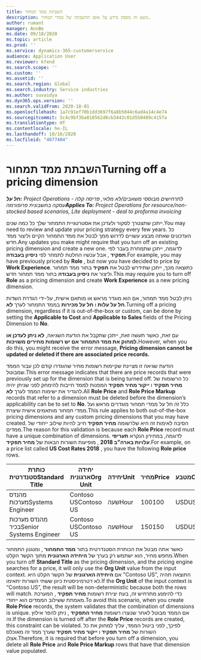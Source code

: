 ```yaml
---
title: השבתת ממד תמחור
description: נושא זה מספק מידע על אופן ההשבתה של ממדי תמחור.
author: rumant
manager: AnnBe
ms.date: 09/18/2020
ms.topic: article
ms.prod: ''
ms.service: dynamics-365-customerservice
audience: Application User
ms.reviewer: kfend
ms.search.scope: ''
ms.custom: ''
ms.assetid: ''
ms.search.region: Global
ms.search.industry: Service industries
ms.author: suvaidya
ms.dyn365.ops.version: ''
ms.search.validFrom: 2020-10-01
ms.openlocfilehash: 1a7c91ef70b1dd3697f6a8b5044c6ad4a14c4e74
ms.sourcegitcommit: 5c4c9bf3ba018562d6cb3443c01d550489c415fa
ms.translationtype: HT
ms.contentlocale: he-IL
ms.lasthandoff: 10/16/2020
ms.locfileid: "4077404"
---
```

# <a name="turning-off-a-pricing-dimension"></a><span data-ttu-id="84cf6-103">השבתת ממד תמחור</span><span class="sxs-lookup"><span data-stu-id="84cf6-103">Turning off a pricing dimension</span></span>

<span data-ttu-id="84cf6-104">_**חל על:** Project Operations לתרחישים מבוססי משאבים/לא מלאי, פריסה קלה - עסקה בחשבונית פרופורמה_</span><span class="sxs-lookup"><span data-stu-id="84cf6-104">_**Applies To:** Project Operations for resource/non-stocked based scenarios, Lite deployment - deal to proforma invoicing_</span></span>

<span data-ttu-id="84cf6-105">ייתכן שתצטרך לסקור ולעדכן את אסטרטגיית התמחור שלך כל כמה שנים.</span><span class="sxs-lookup"><span data-stu-id="84cf6-105">You may need to review and update your pricing strategy every few years.</span></span> <span data-ttu-id="84cf6-106">כל העדכונים שאתה מבצע עשויים לדרוש ממך לבטל את ממד התמחור הקיים וליצור ממד חדש.</span><span class="sxs-lookup"><span data-stu-id="84cf6-106">Any updates you make might require that you turn off an existing pricing dimension and create a new one.</span></span> <span data-ttu-id="84cf6-107">לדוגמה, ייתכן שתמחרת בעבר לפי **תפקיד** , אבל עכשיו החלטת לתמחר לפי **ניסיון בעבודה**.</span><span class="sxs-lookup"><span data-stu-id="84cf6-107">For example, you may have previously priced by **Role** , but now you have decided to price by **Work Experience**.</span></span> <span data-ttu-id="84cf6-108">כתוצאה מכך, ייתכן שתידרש לבטל את **תפקיד** בתור ממד תמחור וליצור את **ניסיון בעבודה** בתור ממד תמחור חדש.</span><span class="sxs-lookup"><span data-stu-id="84cf6-108">This may require you to turn off **Role** as a pricing dimension and create **Work Experience** as a new pricing dimension.</span></span> 

<span data-ttu-id="84cf6-109">ניתן לבטל ממד תמחור, אם הוא מוגדר מראש או מותאם אישית, על-ידי הגדרת השדות **חל על עלות** ו **חל על מכירות** בממד התמחור לערך **לא**.</span><span class="sxs-lookup"><span data-stu-id="84cf6-109">Turning off a pricing dimension, regardless if it is out-of-the-box or custom, can be done by setting the **Applicable to Cost** and **Applicable to Sales** fields of the Pricing Dimension to **No**.</span></span>

<span data-ttu-id="84cf6-110">עם זאת, כאשר תעשה זאת, ייתכן שתקבל את הודעת השגיאה, **לא ניתן לעדכן או למחוק את ממד התמחור אם יש רשומות מחירים משויכות.**</span><span class="sxs-lookup"><span data-stu-id="84cf6-110">However, when you do this, you might receive the error message, **Pricing dimension cannot be updated or deleted if there are associated price records.**</span></span>

<span data-ttu-id="84cf6-111">הודעת שגיאה זו מציינת שקיימות רשומות מחיר שהוגדרו קודם לכן עבור הממד שמבוטל.</span><span class="sxs-lookup"><span data-stu-id="84cf6-111">This error message indicates that there are price records that were previously set up for the dimension that is being turned off.</span></span> <span data-ttu-id="84cf6-112">כל הרשומות של **מחיר תפקיד** ו **ייקור מחיר תפקיד** המפנות לממד חייבות להימחק לפני שניתן יהיה להגדיר את ישימות הממד לערך **לא**.</span><span class="sxs-lookup"><span data-stu-id="84cf6-112">All **Role Price** and **Role Price Markup** records that refer to a dimension must be deleted before the dimension’s applicability can be to set to **No**.</span></span> <span data-ttu-id="84cf6-113">כלל זה חל על ממדי תמחור מוגדרים מראש ועל ממדי תמחור מותאמים אישית שיצרת.</span><span class="sxs-lookup"><span data-stu-id="84cf6-113">This rule applies to both out-of-the-box pricing dimensions and any custom pricing dimensions that you may have created.</span></span> <span data-ttu-id="84cf6-114">הסיבה לאימות זה היא שלרשומה **מחיר תפקיד** חייב להיות שילוב ייחודי של ממדים.</span><span class="sxs-lookup"><span data-stu-id="84cf6-114">The reason for this validation is because each **Role Price** record must have a unique combination of dimensions.</span></span> <span data-ttu-id="84cf6-115">לדוגמה, במחירון הנקרא **תעריפי עלויות בארה"ב 2018** , מופיעות השורות הבאות של **מחיר תפקיד**.</span><span class="sxs-lookup"><span data-stu-id="84cf6-115">For example, on a price list called **US Cost Rates 2018** , you have the following **Role price** rows.</span></span> 

| <span data-ttu-id="84cf6-116">כותרת סטנדרטית</span><span class="sxs-lookup"><span data-stu-id="84cf6-116">Standard Title</span></span>         | <span data-ttu-id="84cf6-117">יחידה ארגונית</span><span class="sxs-lookup"><span data-stu-id="84cf6-117">Org Unit</span></span>    |<span data-ttu-id="84cf6-118">יחידה</span><span class="sxs-lookup"><span data-stu-id="84cf6-118">Unit</span></span>   |<span data-ttu-id="84cf6-119">מחיר</span><span class="sxs-lookup"><span data-stu-id="84cf6-119">Price</span></span>  |<span data-ttu-id="84cf6-120">מטבע</span><span class="sxs-lookup"><span data-stu-id="84cf6-120">Currency</span></span>  |
| -----------------------|-------------|-------|-------|----------|
| <span data-ttu-id="84cf6-121">מהנדס מערכות</span><span class="sxs-lookup"><span data-stu-id="84cf6-121">Systems Engineer</span></span>|<span data-ttu-id="84cf6-122">Contoso US</span><span class="sxs-lookup"><span data-stu-id="84cf6-122">Contoso US</span></span>|<span data-ttu-id="84cf6-123">שעה</span><span class="sxs-lookup"><span data-stu-id="84cf6-123">Hour</span></span>| <span data-ttu-id="84cf6-124">100</span><span class="sxs-lookup"><span data-stu-id="84cf6-124">100</span></span>|<span data-ttu-id="84cf6-125">USD</span><span class="sxs-lookup"><span data-stu-id="84cf6-125">USD</span></span>|
| <span data-ttu-id="84cf6-126">מהנדס מערכות בכיר</span><span class="sxs-lookup"><span data-stu-id="84cf6-126">Senior Systems Engineer</span></span>|<span data-ttu-id="84cf6-127">Contoso US</span><span class="sxs-lookup"><span data-stu-id="84cf6-127">Contoso US</span></span>|<span data-ttu-id="84cf6-128">שעה</span><span class="sxs-lookup"><span data-stu-id="84cf6-128">Hour</span></span>| <span data-ttu-id="84cf6-129">150</span><span class="sxs-lookup"><span data-stu-id="84cf6-129">150</span></span>| <span data-ttu-id="84cf6-130">USD</span><span class="sxs-lookup"><span data-stu-id="84cf6-130">USD</span></span>|


<span data-ttu-id="84cf6-131">כאשר אתה מבטל את הכותרת הסטנדרטית בתור **ממד התמחור** , ומנגנון התמחור מחפש מחיר, הוא ישתמש רק בערך של **היחידה הארגונית** מתוך הקשר הקלט.</span><span class="sxs-lookup"><span data-stu-id="84cf6-131">When you turn off **Standard Title** as the pricing dimension, and the pricing engine searches for a price, it will only use the **Org Unit** value from the input context.</span></span> <span data-ttu-id="84cf6-132">אם **היחידה הארגונית** של הקשר הקלט היא "Contoso US", התוצאה תהיה לא דטרמיניסטית כיוון ששתי השורות יתאימו.</span><span class="sxs-lookup"><span data-stu-id="84cf6-132">If the **Org Unit** of the input context is “Contoso US”, the result will be non-deterministic because both the rows will match.</span></span> <span data-ttu-id="84cf6-133">כדי להימנע מתרחיש זה, בעת יצירת רשומות **מחיר תפקיד** , המערכת מאמתת ששילוב הממדים הוא ייחודי.</span><span class="sxs-lookup"><span data-stu-id="84cf6-133">To avoid this scenario, when you create **Role Price** records, the system validates that the combination of dimensions is unique.</span></span> <span data-ttu-id="84cf6-134">אם הממד מבוטל לאחר שנוצרו רשומות **מחיר התפקיד** , ניתן להפר אילוץ זה.</span><span class="sxs-lookup"><span data-stu-id="84cf6-134">If the dimension is turned off after the **Role Price** records are created, this constraint can be violated.</span></span> <span data-ttu-id="84cf6-135">לפיכך, לפני ביטול הממד, עליך למחוק את כל השורות של **מחיר תפקיד** ו **ייקור מחיר תפקיד** שערך ממד זה מאוכלס אצלן.</span><span class="sxs-lookup"><span data-stu-id="84cf6-135">Therefore, it is required that before you turn off a dimension, you delete all **Role Price** and **Role Price Markup** rows that have that dimension value populated.</span></span>
